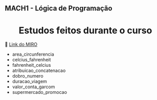 ## MACH1 - Lógica de Programação

<h1 align="center">
  Estudos feitos durante o curso
</h1>
<p>🚀 <a href="https://miro.com/app/board/uXjVOtm2ZXg=/"> Link do MIRO </a></p>
<ul>
  <li>area_circunferencia</li>
  <li>celcius_fahrenheit</li>
  <li>fahrenheit_celcius</li>
  <li>atribuicao_concatenacao</li>
  <li>dobro_numero</li>
  <li>duracao_viagem</li>
  <li>valor_conta_garcom</li>
  <li>supermercado_promocao</li>
</ul>